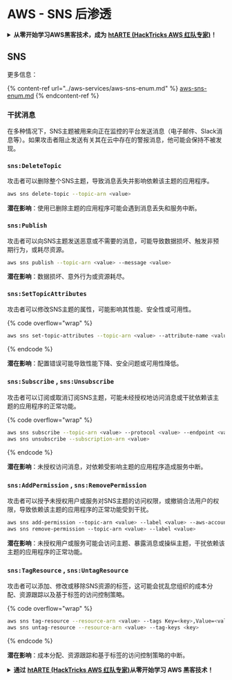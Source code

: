 # AWS - SNS 后渗透

<details>

<summary><strong>从零开始学习AWS黑客技术，成为</strong> <a href="https://training.hacktricks.xyz/courses/arte"><strong>htARTE (HackTricks AWS 红队专家)</strong></a><strong>！</strong></summary>

支持HackTricks的其他方式：

* 如果您想在 **HackTricks中看到您的公司广告** 或 **下载HackTricks的PDF版本**，请查看[**订阅计划**](https://github.com/sponsors/carlospolop)！
* 获取[**官方PEASS & HackTricks商品**](https://peass.creator-spring.com)
* 发现[**PEASS家族**](https://opensea.io/collection/the-peass-family)，我们独家的[**NFTs系列**](https://opensea.io/collection/the-peass-family)
* **加入** 💬 [**Discord群组**](https://discord.gg/hRep4RUj7f) 或 [**telegram群组**](https://t.me/peass) 或在 **Twitter** 🐦 上**关注**我 [**@carlospolopm**](https://twitter.com/carlospolopm)**。**
* **通过向** [**HackTricks**](https://github.com/carlospolop/hacktricks) 和 [**HackTricks Cloud**](https://github.com/carlospolop/hacktricks-cloud) github仓库提交PR来分享您的黑客技巧。

</details>

## SNS

更多信息：

{% content-ref url="../aws-services/aws-sns-enum.md" %}
[aws-sns-enum.md](../aws-services/aws-sns-enum.md)
{% endcontent-ref %}

### 干扰消息

在多种情况下，SNS主题被用来向正在监控的平台发送消息（电子邮件、Slack消息等）。如果攻击者阻止发送有关其在云中存在的警报消息，他可能会保持不被发现。

### `sns:DeleteTopic`

攻击者可以删除整个SNS主题，导致消息丢失并影响依赖该主题的应用程序。
```bash
aws sns delete-topic --topic-arn <value>
```
**潜在影响**：使用已删除主题的应用程序可能会遇到消息丢失和服务中断。

### `sns:Publish`

攻击者可以向SNS主题发送恶意或不需要的消息，可能导致数据损坏、触发非预期行为，或耗尽资源。
```bash
aws sns publish --topic-arn <value> --message <value>
```
**潜在影响**：数据损坏、意外行为或资源耗尽。

### `sns:SetTopicAttributes`

攻击者可以修改SNS主题的属性，可能影响其性能、安全性或可用性。

{% code overflow="wrap" %}
```bash
aws sns set-topic-attributes --topic-arn <value> --attribute-name <value> --attribute-value <value>
```
{% endcode %}

**潜在影响**：配置错误可能导致性能下降、安全问题或可用性降低。

### `sns:Subscribe` , `sns:Unsubscribe`

攻击者可以订阅或取消订阅SNS主题，可能未经授权地访问消息或干扰依赖该主题的应用程序的正常功能。

{% code overflow="wrap" %}
```bash
aws sns subscribe --topic-arn <value> --protocol <value> --endpoint <value>
aws sns unsubscribe --subscription-arn <value>
```
{% endcode %}

**潜在影响**：未授权访问消息，对依赖受影响主题的应用程序造成服务中断。

### `sns:AddPermission` , `sns:RemovePermission`

攻击者可以授予未授权用户或服务对SNS主题的访问权限，或撤销合法用户的权限，导致依赖该主题的应用程序的正常功能受到干扰。
```css
aws sns add-permission --topic-arn <value> --label <value> --aws-account-id <value> --action-name <value>
aws sns remove-permission --topic-arn <value> --label <value>
```
**潜在影响**：未授权用户或服务可能会访问主题、暴露消息或操纵主题，干扰依赖该主题的应用程序的正常功能。

### `sns:TagResource` , `sns:UntagResource`

攻击者可以添加、修改或移除SNS资源的标签，这可能会扰乱您组织的成本分配、资源跟踪以及基于标签的访问控制策略。

{% code overflow="wrap" %}
```bash
aws sns tag-resource --resource-arn <value> --tags Key=<key>,Value=<value>
aws sns untag-resource --resource-arn <value> --tag-keys <key>
```
{% endcode %}

**潜在影响**：成本分配、资源跟踪和基于标签的访问控制策略的中断。

<details>

<summary><strong>通过</strong> <a href="https://training.hacktricks.xyz/courses/arte"><strong>htARTE (HackTricks AWS 红队专家)</strong></a><strong>从零开始学习 AWS 黑客技术！</strong></summary>

支持 HackTricks 的其他方式：

* 如果您希望在 **HackTricks 中看到您的公司广告** 或 **下载 HackTricks 的 PDF 版本**，请查看[**订阅计划**](https://github.com/sponsors/carlospolop)！
* 获取 [**官方的 PEASS & HackTricks 商品**](https://peass.creator-spring.com)
* 发现 [**PEASS 家族**](https://opensea.io/collection/the-peass-family)，我们独家的 [**NFTs 集合**](https://opensea.io/collection/the-peass-family)
* **加入** 💬 [**Discord 群组**](https://discord.gg/hRep4RUj7f) 或 [**telegram 群组**](https://t.me/peass) 或在 **Twitter** 🐦 上**关注**我 [**@carlospolopm**](https://twitter.com/carlospolopm)**。**
* **通过向 [**HackTricks**](https://github.com/carlospolop/hacktricks) 和 [**HackTricks Cloud**](https://github.com/carlospolop/hacktricks-cloud) github 仓库提交 PR 来分享您的黑客技巧。**

</details>
